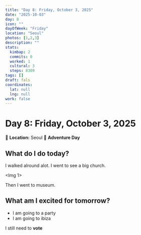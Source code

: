 ```yaml
---
title: "Day 8: Friday, October 3, 2025"
date: "2025-10-03"
day: 8
icon: ""
dayOfWeek: "Friday"
location: "Seoul"
photos: [1,2,3]
description: ""
stats:
  kimbap: 2
  commits: 0
  worked: 1
  cultural: 3
  steps: 8309
tags: []
draft: fals
coordinates:
  lat: null
  lng: null
work: false
---
```

# Day 8: Friday, October 3, 2025

📍 **Location:** Seoul
🎒 **Adventure Day**

## What do I do today?

I walked alround alot. I went to see a big church. 

<Img 1>

Then I went to museum. 


## What am I excited for tomorrow?

- I am going to a party
- I am going to ibiza

I still need to **vote**

